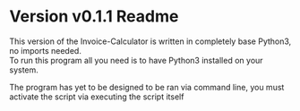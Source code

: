 # Version v0.1.1 Readme
This version of the Invoice-Calculator is written in completely base Python3, no imports needed.  
To run this program all you need is to have Python3 installed on your system.

The program has yet to be designed to be ran via command line, you must activate the script via executing the script itself
